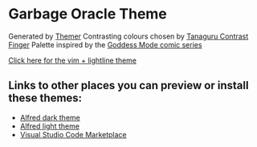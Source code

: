# Garbage Oracle Theme

Generated by [Themer](https://github.com/mjswensen/themer)
Contrasting colours chosen by [Tanaguru Contrast Finger](https://github.com/Tanaguru/Contrast-Finder)
Palette inspired by the [Goddess Mode comic series](https://www.dccomics.com/comics/goddess-mode-2018/goddess-mode-1)

[Click here for the vim + lightline theme](https://github.com/sansbrina/vim-garbage-oracle)

## Links to other places you can preview or install these themes:
-  [Alfred dark theme](https://www.alfredapp.com/extras/theme/X5wYOSdr0O/)
-  [Alfred light theme](https://www.alfredapp.com/extras/theme/aJJvkkldvU/)
-  [Visual Studio Code Marketplace](https://marketplace.visualstudio.com/items?itemName=sansbrina.garbage-oracle)
